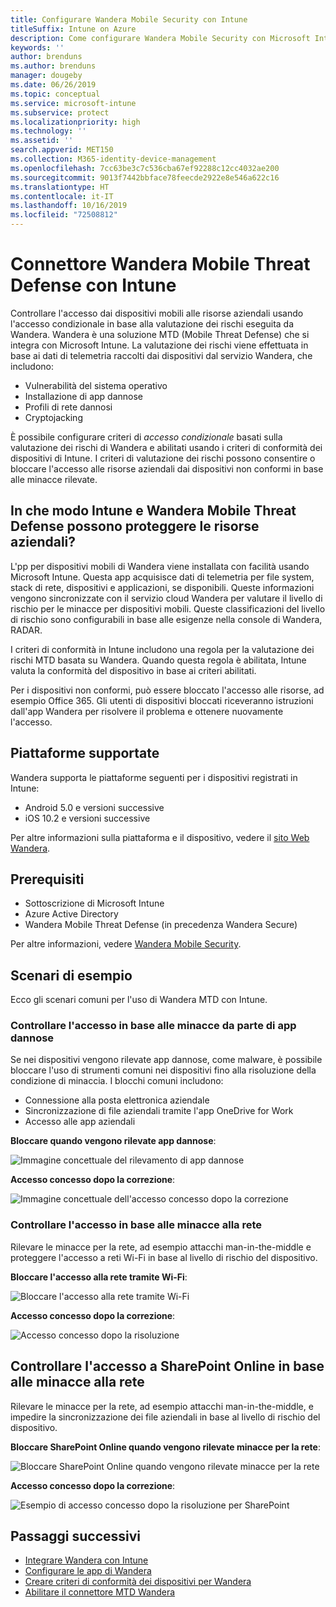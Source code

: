 ```yaml
---
title: Configurare Wandera Mobile Security con Intune
titleSuffix: Intune on Azure
description: Come configurare Wandera Mobile Security con Microsoft Intune per controllare l'accesso dei dispositivi mobili alle risorse aziendali.
keywords: ''
author: brenduns
ms.author: brenduns
manager: dougeby
ms.date: 06/26/2019
ms.topic: conceptual
ms.service: microsoft-intune
ms.subservice: protect
ms.localizationpriority: high
ms.technology: ''
ms.assetid: ''
search.appverid: MET150
ms.collection: M365-identity-device-management
ms.openlocfilehash: 7cc63be3c7c536cba67ef92288c12cc4032ae200
ms.sourcegitcommit: 9013f7442bbface78feecde2922e8e546a622c16
ms.translationtype: HT
ms.contentlocale: it-IT
ms.lasthandoff: 10/16/2019
ms.locfileid: "72508812"
---
```

# <a name="wandera-mobile-threat-defense-connector-with-intune"></a>Connettore Wandera Mobile Threat Defense con Intune  

Controllare l'accesso dai dispositivi mobili alle risorse aziendali usando l'accesso condizionale in base alla valutazione dei rischi eseguita da Wandera. Wandera è una soluzione MTD (Mobile Threat Defense) che si integra con Microsoft Intune.  La valutazione dei rischi viene effettuata in base ai dati di telemetria raccolti dai dispositivi dal servizio Wandera, che includono:
- Vulnerabilità del sistema operativo
- Installazione di app dannose
- Profili di rete dannosi
- Cryptojacking

È possibile configurare criteri di *accesso condizionale* basati sulla valutazione dei rischi di Wandera e abilitati usando i criteri di conformità dei dispositivi di Intune. I criteri di valutazione dei rischi possono consentire o bloccare l'accesso alle risorse aziendali dai dispositivi non conformi in base alle minacce rilevate.  


## <a name="how-do-intune-and-wandera-mobile-threat-defense-help-protect-your-company-resources"></a>In che modo Intune e Wandera Mobile Threat Defense possono proteggere le risorse aziendali?  

L'pp per dispositivi mobili di Wandera viene installata con facilità usando Microsoft Intune. Questa app acquisisce dati di telemetria per file system, stack di rete, dispositivi e applicazioni, se disponibili. Queste informazioni vengono sincronizzate con il servizio cloud Wandera per valutare il livello di rischio per le minacce per dispositivi mobili. Queste classificazioni del livello di rischio sono configurabili in base alle esigenze nella console di Wandera, RADAR.

I criteri di conformità in Intune includono una regola per la valutazione dei rischi MTD basata su Wandera. Quando questa regola è abilitata, Intune valuta la conformità del dispositivo in base ai criteri abilitati.

Per i dispositivi non conformi, può essere bloccato l'accesso alle risorse, ad esempio Office 365. Gli utenti di dispositivi bloccati riceveranno istruzioni dall'app Wandera per risolvere il problema e ottenere nuovamente l'accesso.

## <a name="supported-platforms"></a>Piattaforme supportate  

Wandera supporta le piattaforme seguenti per i dispositivi registrati in Intune:

- Android 5.0 e versioni successive  
- iOS 10.2 e versioni successive  

Per altre informazioni sulla piattaforma e il dispositivo, vedere il [sito Web Wandera](https://www.wandera.com/why-wandera/features/device-support/).

## <a name="prerequisites"></a>Prerequisiti  

- Sottoscrizione di Microsoft Intune  
- Azure Active Directory  
- Wandera Mobile Threat Defense (in precedenza Wandera Secure)  

Per altre informazioni, vedere [Wandera Mobile Security](https://www.wandera.com/mobile-security/).
 
## <a name="sample-scenarios"></a>Scenari di esempio

Ecco gli scenari comuni per l'uso di Wandera MTD con Intune.

### <a name="control-access-based-on-threats-from-malicious-apps"></a>Controllare l'accesso in base alle minacce da parte di app dannose  

Se nei dispositivi vengono rilevate app dannose, come malware, è possibile bloccare l'uso di strumenti comuni nei dispositivi fino alla risoluzione della condizione di minaccia. I blocchi comuni includono:  
- Connessione alla posta elettronica aziendale  
- Sincronizzazione di file aziendali tramite l'app OneDrive for Work  
- Accesso alle app aziendali  

**Bloccare quando vengono rilevate app dannose**:

![Immagine concettuale del rilevamento di app dannose](./media/wandera-mtd-connector/wandera-malicious-apps-blocked.png)  

**Accesso concesso dopo la correzione**: 

![Immagine concettuale dell'accesso concesso dopo la correzione](./media/wandera-mtd-connector/wandera-malicious-apps-unblocked.png)


### <a name="control-access-based-on-threat-to-network"></a>Controllare l'accesso in base alle minacce alla rete  

Rilevare le minacce per la rete, ad esempio attacchi man-in-the-middle e proteggere l'accesso a reti Wi-Fi in base al livello di rischio del dispositivo.  

**Bloccare l'accesso alla rete tramite Wi-Fi**:  

![Bloccare l'accesso alla rete tramite Wi-Fi](./media/wandera-mtd-connector/wandera-network-wifi-blocked.png)

**Accesso concesso dopo la correzione**:  

![Accesso concesso dopo la risoluzione](./media/wandera-mtd-connector/wandera-network-wifi-unblocked.png)  

## <a name="control-access-to-sharepoint-online-based-on-threat-to-network"></a>Controllare l'accesso a SharePoint Online in base alle minacce alla rete

Rilevare le minacce per la rete, ad esempio attacchi man-in-the-middle, e impedire la sincronizzazione dei file aziendali in base al livello di rischio del dispositivo.

**Bloccare SharePoint Online quando vengono rilevate minacce per la rete**:  

![Bloccare SharePoint Online quando vengono rilevate minacce per la rete](./media/wandera-mtd-connector/wandera-network-spo-blocked.png)  


**Accesso concesso dopo la correzione**:  

![Esempio di accesso concesso dopo la risoluzione per SharePoint](./media/wandera-mtd-connector/wandera-network-spo-unblocked.png)  

## <a name="next-steps"></a>Passaggi successivi

- [Integrare Wandera con Intune](wandera-mtd-connector-integration.md)
- [Configurare le app di Wandera](mtd-apps-ios-app-configuration-policy-add-assign.md)
- [Creare criteri di conformità dei dispositivi per Wandera](mtd-device-compliance-policy-create.md)
- [Abilitare il connettore MTD Wandera](mtd-connector-enable.md)